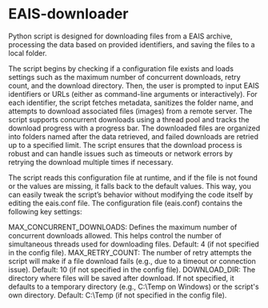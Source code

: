 # EAIS-downloader
Python script is designed for downloading files from a EAIS archive, processing the data based on provided identifiers, and saving the files to a local folder.

The script begins by checking if a configuration file exists and loads settings such as the maximum number of concurrent downloads, retry count, and the download directory.
Then, the user is prompted to input EAIS identifiers or URLs (either as command-line arguments or interactively).
For each identifier, the script fetches metadata, sanitizes the folder name, and attempts to download associated files (images) from a remote server.
The script supports concurrent downloads using a thread pool and tracks the download progress with a progress bar.
The downloaded files are organized into folders named after the data retrieved, and failed downloads are retried up to a specified limit.
The script ensures that the download process is robust and can handle issues such as timeouts or network errors by retrying the download multiple times if necessary.

The script reads this configuration file at runtime, and if the file is not found or the values are missing, it falls back to the default values. This way, you can easily tweak the script’s behavior without modifying the code itself by editing the eais.conf file.
The configuration file (eais.conf) contains the following key settings:

MAX_CONCURRENT_DOWNLOADS: Defines the maximum number of concurrent downloads allowed. This helps control the number of simultaneous threads used for downloading files.
Default: 4 (if not specified in the config file).
MAX_RETRY_COUNT: The number of retry attempts the script will make if a file download fails (e.g., due to a timeout or connection issue).
Default: 10 (if not specified in the config file).
DOWNLOAD_DIR: The directory where files will be saved after download. If not specified, it defaults to a temporary directory (e.g., C:\Temp on Windows) or the script's own directory.
Default: C:\Temp (if not specified in the config file).







